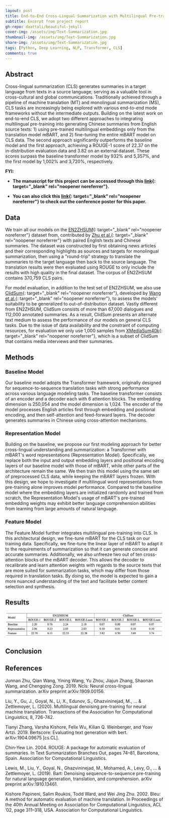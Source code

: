 ```yaml
---
layout: post
title: End-to-End Cross-Lingual Summarization with Multilingual Pre-training
subtitle: Excerpt from project report
gh-repo: daattali/beautiful-jekyll
cover-img: /assets/img/Text-Summarization.jpg
thumbnail-img: /assets/img/Text-Summarization.jpg
share-img: /assets/img/Text-Summarization.jpg
tags: [Python, Deep Learning, NLP, Transformer, CLS]
comments: true
---
```


## Abstract
Cross-lingual summarization (CLS) generates summaries in a target language from texts in a source language, serving as a valuable tool in cross-cultural and global communications. Traditionally achieved through a pipeline of machine translation (MT) and monolingual summarization (MS), CLS tasks are increasingly being explored with various end-to-end mode frameworks without the intermediate outputs. Building on the latest work on end-to-end CLS, we adopt two different approaches to integrating multilingual pre-training into generating Chinese summaries from English source texts: 1) using pre-trained multilingual embeddings only from the translation model mBART, and 2) fine-tuning the entire mBART model on CLS data. The second approach significantly outperforms the baseline model and the first approach, achieving a ROUGE-1 score of 22.37 on the in-distribution evaluation data and 3.82 on an external dataset. These scores surpass the baseline transformer model by 932% and 5,357%, and the first model by 1,002% and 3,720%, respectively.


**FYI:**

- **The manuscript for this project can be accessed through this [link](/assets/pdf/NLP_Project_CLS.pdf){: target="_blank" rel="noopener noreferrer"}.**

- **You can also click this [link](https://docs.google.com/presentation/d/1Itx_O6KZS82Wp6SfkFX1Wvu4uou5SJQ8_7ZIzwQ__pw/edit?usp=sharing){: target="_blank" rel="noopener noreferrer"} to check out the conference poster for this paper.**


## Data
We train all our models on the [EN2ZHSUM](https://drive.google.com/file/d/1GZpKkHnTH_1Wxiti0BrrxPm18y9rTQRL/view){: target="_blank" rel="noopener noreferrer"} dataset from, contributed by [Zhu et al.](https://arxiv.org/abs/1909.00156){: target="_blank" rel="noopener noreferrer"} with paired English texts and Chinese summaries. The dataset was constructed by first obtaining news articles and their corresponding highlights as sources and targets for monolingual summarization, then using a "round-trip" strategy to translate the summaries to the target language then back to the source language. The translation results were then evaluated using ROUGE to only include the results with high quality in the final dataset. The corpus of EN2ZHSUM contains 370,759 CLS pairs.

For model evaluation, in addition to the test set of EN2ZHSUM, we also use [ClidSum](https://github.com/krystalan/ClidSum?tab=readme-ov-file){: target="_blank" rel="noopener noreferrer"}, developed by [Wang et al.](https://aclanthology.org/2022.emnlp-main.526/){: target="_blank" rel="noopener noreferrer"}, to assess the models' suitability to be generalized to out-of-distribution dataset. Vastly different from EN2ZHSUM, ClidSum consists of more than 67,000 dialogues and 112,000 annotated summaries. As a result, ClidSum presents an alternate text medium to assess the performance of our models on general CLS tasks. Due to the issue of data availability and the constraint of computing resources, for evaluation we only use 1,000 samples from [XMediaSum40k](https://drive.google.com/file/d/1ETwdHFKEp-DZYLejHvoMp3CXn-kTsmoB/view){: target="_blank" rel="noopener noreferrer"}, which is a subset of ClidSum that contains media interviews and their summaries. 

## Methods

### Baseline Model
Our baseline model adopts the Transformer framework, originally designed for sequence-to-sequence translation tasks with strong performance across various language modeling tasks. The baseline transformer consists of an encoder and a decoder each with 6 attention blocks. The embedding dimension is 250,054 and the model dimension is 1,024. The encoder of the model processes English articles first through embedding and positional encoding, and then self-attention and feed-forward layers. The decoder generates summaries in Chinese using cross-attention mechanisms.

### Representation Model
Building on the baseline, we propose our first modeling approach for better cross-lingual understanding and summarization: a Transformer with mBART's word representations (Representation Model). Specifically, we replace both the input and output embedding layers and positional encoding layers of our baseline model with those of mBART, while other parts of the architecture remain the same. We then train this model using the same set of preprocessed CLS data, while keeping the mBART layers frozen. With this design, we hope to investigate if multilingual word representations from pre-training alone improves model performance. Compared to the baseline model where the embedding layers are initialized randomly and trained from scratch, the Representation Model's usage of mBART's pre-trained embedding weights may exhibit better language comprehension abilities from learning from large amounts of natural language.

### Feature Model
The Feature Model further integrates multilingual pre-training into CLS. In this architectural design, we fine-tune mBART for the CLS task on our training data. Specifically, we fine-tune the linear layer of mBART to adapt it to the requirements of summarization so that it can generate concise and accurate summaries. Additionally, we also unfreeze two out of ten cross-attention blocks of the mBART decoder. This allows the decoder to recalibrate and learn attention weights with regards to the source texts that are more suited for summarization tasks, which may differ from those required in translation tasks. By doing so, the model is expected to gain a more nuanced understanding of the text and facilitate better content selection and synthesis.
   

## Results
![CLS_Results](/assets/img/NLP_Result.png)

## Conclusion


## References

Junnan Zhu, Qian Wang, Yining Wang, Yu Zhou, Jiajun Zhang, Shaonan Wang, and Chengqing Zong. 2019. Ncls: Neural cross-lingual summarization. arXiv preprint arXiv:1909.00156.

Liu, Y., Gu, J., Goyal, N., Li, X., Edunov, S., Ghazvininejad, M., ... & Zettlemoyer, L. (2020). Multilingual denoising pre-training for neural machine translation. Transactions of the Association for Computational Linguistics, 8, 726-742.

Tianyi Zhang, Varsha Kishore, Felix Wu, Kilian Q. Weinberger, and Yoav Artzi. 2019. Bertscore: Evaluating text generation with bert. arXiv:1904.09675 [cs.CL].

Chin-Yew Lin. 2004. ROUGE: A package for automatic evaluation of summaries. In Text Summarization Branches Out, pages 74–81, Barcelona, Spain. Association for Computational Linguistics.

Lewis, M., Liu, Y., Goyal, N., Ghazvininejad, M., Mohamed, A., Levy, O., ... & Zettlemoyer, L. (2019). Bart: Denoising sequence-to-sequence pre-training for natural language generation, translation, and comprehension. arXiv preprint arXiv:1910.13461.

Kishore Papineni, Salim Roukos, Todd Ward, and Wei Jing Zhu. 2002. Bleu: A method for automatic evaluation of machine translation. In Proceedings of the 40th Annual Meeting on Association for Computational Linguistics, ACL ’02, page 311–318, USA. Association for Computational Linguistics.

